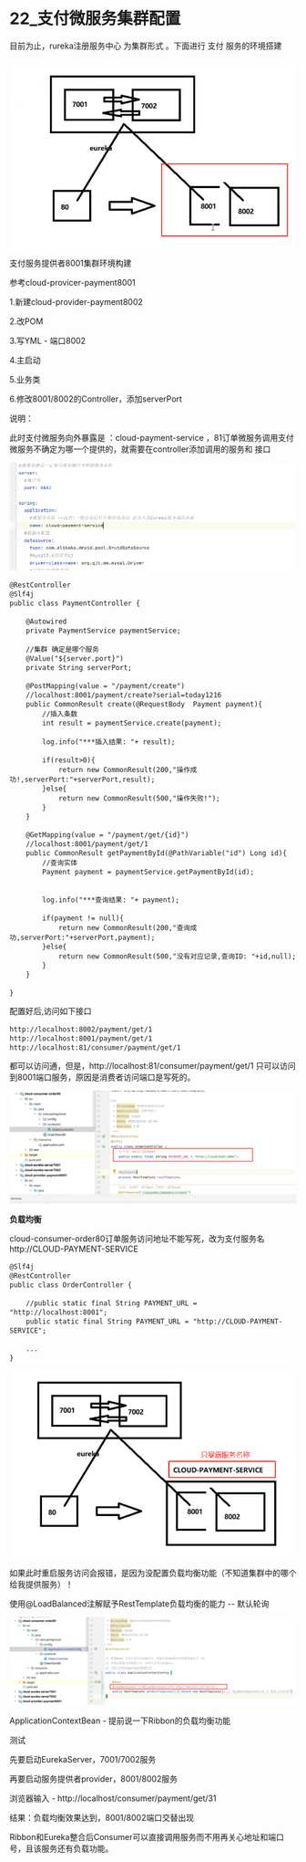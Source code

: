 # 22_支付微服务集群配置

目前为止，rureka注册服务中心 为集群形式 。下面进行 支付 服务的环境搭建



![image-20211219210854553](./images/20211219210854.png)

 支付服务提供者8001集群环境构建

参考cloud-provicer-payment8001

1.新建cloud-provider-payment8002

2.改POM

3.写YML - 端口8002

4.主启动

5.业务类

6.修改8001/8002的Controller，添加serverPort

说明： 

此时支付微服务向外暴露是  ：cloud-payment-service ，81订单微服务调用支付微服务不确定为哪一个提供的，就需要在controller添加调用的服务和 接口 

![image-20211219211209505](./images/20211219211209.png)



```
@RestController
@Slf4j
public class PaymentController {

    @Autowired
    private PaymentService paymentService;

    //集群 确定是哪个服务
    @Value("${server.port}")
    private String serverPort;

    @PostMapping(value = "/payment/create")
    //localhost:8001/payment/create?serial=today1216
    public CommonResult create(@RequestBody  Payment payment){
        //插入条数
        int result = paymentService.create(payment);

        log.info("***插入结果: "+ result);

        if(result>0){
            return new CommonResult(200,"操作成功!,serverPort:"+serverPort,result);
        }else{
            return new CommonResult(500,"操作失败!");
        }
    }

    @GetMapping(value = "/payment/get/{id}")
    //localhost:8001/payment/get/1
    public CommonResult getPaymentById(@PathVariable("id") Long id){
        //查询实体
        Payment payment = paymentService.getPaymentById(id);


        log.info("***查询结果: "+ payment);

        if(payment != null){
            return new CommonResult(200,"查询成功,serverPort:"+serverPort,payment);
        }else{
            return new CommonResult(500,"没有对应记录,查询ID: "+id,null);
        }
    }

}
```



配置好后,访问如下接口

```
http://localhost:8002/payment/get/1
http://localhost:8001/payment/get/1
http://localhost:81/consumer/payment/get/1
```



都可以访问通，但是，http://localhost:81/consumer/payment/get/1  只可以访问到8001端口服务，原因是消费者访问端口是写死的。

![image-20211219214319284](./images/20211219214319.png)





**负载均衡**

cloud-consumer-order80订单服务访问地址不能写死，改为支付服务名 http://CLOUD-PAYMENT-SERVICE

```
@Slf4j
@RestController
public class OrderController {

    //public static final String PAYMENT_URL = "http://localhost:8001";
    public static final String PAYMENT_URL = "http://CLOUD-PAYMENT-SERVICE";
    
    ...
}
```

![image-20211219214732442](./images/20211219214732.png)

如果此时重启服务访问会报错，是因为没配置负载均衡功能（不知道集群中的哪个给我提供服务）！

使用@LoadBalanced注解赋予RestTemplate负载均衡的能力 -- 默认轮询

![image-20211219214936580](./images/20211219214936.png)





ApplicationContextBean - 提前说一下Ribbon的负载均衡功能

测试

先要启动EurekaServer，7001/7002服务

再要启动服务提供者provider，8001/8002服务

浏览器输入 - http://localhost/consumer/payment/get/31

结果：负载均衡效果达到，8001/8002端口交替出现

Ribbon和Eureka整合后Consumer可以直接调用服务而不用再关心地址和端口号，且该服务还有负载功能。
